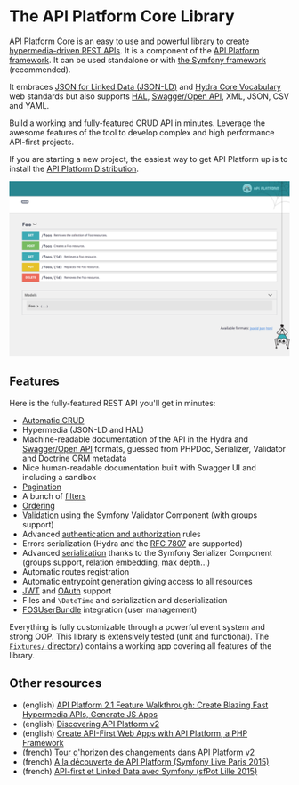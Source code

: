 # The API Platform Core Library

API Platform Core is an easy to use and powerful library to create [hypermedia-driven REST APIs](http://en.wikipedia.org/wiki/HATEOAS).
It is a component of the [API Platform framework](https://api-platform.com). It can be used standalone or with [the Symfony
framework](https://symfony.com) (recommended).

It embraces [JSON for Linked Data (JSON-LD)](http://json-ld.org) and [Hydra Core Vocabulary](http://www.hydra-cg.com) web
standards but also supports [HAL](http://stateless.co/hal_specification.html), [Swagger/Open API](https://www.openapis.org/), XML, JSON, CSV and YAML.

Build a working and fully-featured CRUD API in minutes. Leverage the awesome features of the tool to develop complex and
high performance API-first projects.

If you are starting a new project, the easiest way to get API Platform up is to install
the [API Platform Distribution](../distribution/index.md).

![Screenshot](../distribution/images/swagger-ui-1.png)

## Features

Here is the fully-featured REST API you'll get in minutes:

* [Automatic CRUD](operations.md)
* Hypermedia (JSON-LD and HAL)
* Machine-readable documentation of the API in the Hydra and [Swagger/Open API](swagger.md) formats,
  guessed from PHPDoc, Serializer, Validator and Doctrine ORM metadata
* Nice human-readable documentation built with Swagger UI and including a sandbox
* [Pagination](pagination.md)
* A bunch of [filters](filters.md)
* [Ordering](default-order.md)
* [Validation](validation.md) using the Symfony Validator Component (with groups support)
* Advanced [authentication and authorization](security.md) rules
* Errors serialization (Hydra and the [RFC 7807](https://tools.ietf.org/html/rfc7807) are supported)
* Advanced [serialization](serialization.md) thanks to the Symfony Serializer Component (groups support, relation embedding, max depth...)
* Automatic routes registration
* Automatic entrypoint generation giving access to all resources
* [JWT](jwt.md) and [OAuth](https://oauth.net/) support
* Files and `\DateTime` and serialization and deserialization
* [FOSUserBundle](fosuser-bundle.md) integration (user management)

Everything is fully customizable through a powerful event system and strong OOP.
This library is extensively tested (unit and functional). The [`Fixtures/` directory](https://github.com/api-platform/core/tree/master/Fixtures))
contains a working app covering all features of the library.

## Other resources

* (english) [API Platform 2.1 Feature Walkthrough: Create Blazing Fast Hypermedia APIs, Generate JS Apps](https://dunglas.fr/2017/06/api-platform-2-1-feature-walkthrough-create-blazing-fast-hypermedia-apis-generate-js-apps/)
* (english) [Discovering API Platform v2](https://dunglas.fr/2016/05/the-first-alpha-of-api-platform-2-0-is-available/)
* (english) [Create API-First Web Apps with API Platform, a PHP Framework](http://blog.runscope.com/posts/create-api-first-web-apps-with-api-platform-a-php-framework)
* (french) [Tour d'horizon des changements dans API Platform v2](https://les-tilleuls.coop/fr/blog/article/la-premiere-alpha-d-api-platform-2-0-est-disponible)
* (french) [A la découverte de API Platform (Symfony Live Paris 2015)](https://dunglas.fr/2015/04/mes-slides-du-symfony-live-2015-a-la-decouverte-de-api-platform/)
* (french) [API-first et Linked Data avec Symfony (sfPot Lille 2015)](https://les-tilleuls.coop/slides/dunglas/slides-sfPot-2015-01-15/#/)
